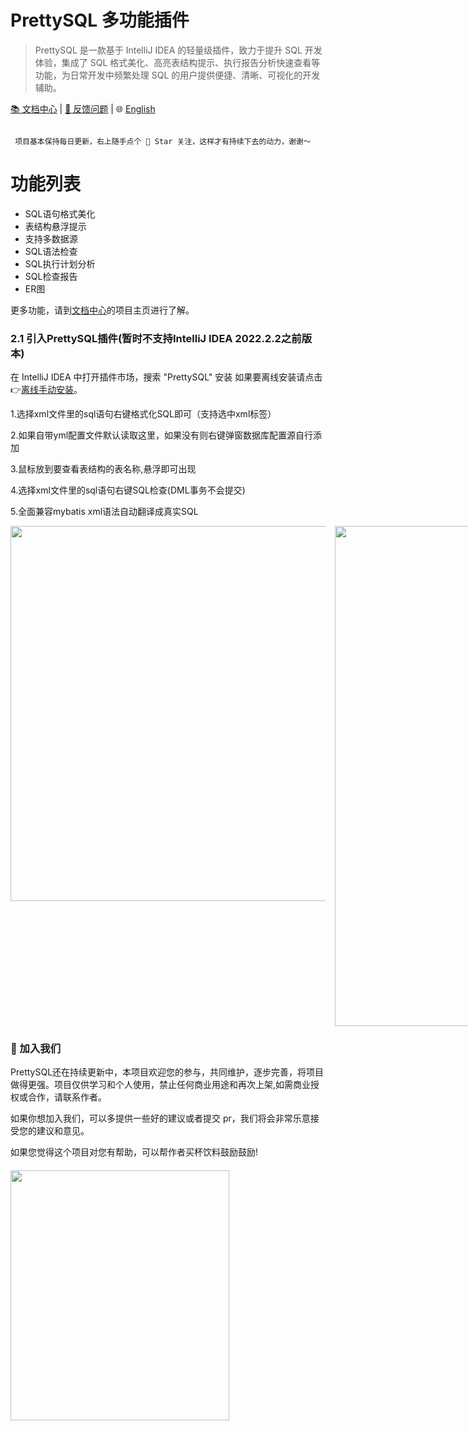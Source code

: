 # PrettySQL 多功能插件

>PrettySQL 是一款基于 IntelliJ IDEA 的轻量级插件，致力于提升 SQL 开发体验，集成了 SQL 格式美化、高亮表结构提示、执行报告分析快速查看等功能，为日常开发中频繁处理 SQL 的用户提供便捷、清晰、可视化的开发辅助。

[📚 文档中心](http://czh.znunwm.top/)  | [🐛 反馈问题](https://github.com/SiYuan-2002/PrettySQL/issues) | 🌐 [English](https://github.com/SiYuan-2002/PrettySQL/blob/master/README_EN.md)

```

 项目基本保持每日更新，右上随手点个 🌟 Star 关注，这样才有持续下去的动力，谢谢～

```
# 功能列表
- SQL语句格式美化
- 表结构悬浮提示
- 支持多数据源
- SQL语法检查
- SQL执行计划分析
- SQL检查报告
- ER图

更多功能，请到[文档中心](http://czh.znunwm.top/)的项目主页进行了解。


### 2.1 引入PrettySQL插件(暂时不支持IntelliJ IDEA 2022.2.2之前版本)

在 IntelliJ IDEA 中打开插件市场，搜索 "PrettySQL" 安装 如果要离线安装请点击👉[离线手动安装](https://github.com/SiYuan-2002/PrettySQL/releases/tag/1.8)。

1.选择xml文件里的sql语句右键格式化SQL即可（支持选中xml标签）

2.如果自带yml配置文件默认读取这里，如果没有则右键弹窗数据库配置源自行添加

3.鼠标放到要查看表结构的表名称,悬浮即可出现

4.选择xml文件里的sql语句右键SQL检查(DML事务不会提交)

5.全面兼容mybatis xml语法自动翻译成真实SQL


<div style="display: flex; gap: 15px; align-items: flex-start;">
  <img src="https://znunwm.top/upload/2025/06/ad1161b5-10d4-4b8c-b7d3-a588826859b5.png" width="800" height="600" />
  <img src="https://znunwm.top/upload/2025/06/634e971f-6888-4db0-91df-93b3658898f4.png" width="800" height="800" />
  <img src="https://znunwm.top/upload/2025/06/2c772845-48ad-4004-b1a5-3fa523a021ac.png" width="400" height="300" />
  <img src="https://znunwm.top/upload/2025/06/b089a07a-6729-40b3-a9a4-676086ad7312.png" width="800" height="400" />
  <img src="https://github-production-user-asset-6210df.s3.amazonaws.com/65499955/457578024-25784ec7-6183-4129-a4e3-c0a66564fdc9.png?X-Amz-Algorithm=AWS4-HMAC-SHA256&X-Amz-Credential=AKIAVCODYLSA53PQK4ZA%2F20250621%2Fus-east-1%2Fs3%2Faws4_request&X-Amz-Date=20250621T122058Z&X-Amz-Expires=300&X-Amz-Signature=0b63d12131887c9ff03fd33c17dd631bec71b025e2588e80b396d2794980d8b1&X-Amz-SignedHeaders=host" width="1500" height="800" />
  <img src="https://znunwm.top/upload/2025/06/8d6a5029-5afd-4d80-88c9-c3f0820013fe.png" width="800" height="400" />
</div>

### 🎉 加入我们
PrettySQL还在持续更新中，本项目欢迎您的参与，共同维护，逐步完善，将项目做得更强。项目仅供学习和个人使用，禁止任何商业用途和再次上架,如需商业授权或合作，请联系作者。

如果你想加入我们，可以多提供一些好的建议或者提交 pr，我们将会非常乐意接受您的建议和意见。



如果您觉得这个项目对您有帮助，可以帮作者买杯饮料鼓励鼓励!

<div style="display: flex; gap: 15px; align-items: flex-start; margin-top: 20px;">
  <img src="https://znunwm.top/upload/2025/06/8238FF3AA44B75D07E56D155B41F9613.jpg" width="350" height="400" />
</div>








